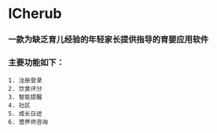 # ICherub
### 一款为缺乏育儿经验的年轻家长提供指导的育婴应用软件



### 主要功能如下：

 	1. 注册登录
 	2. 饮食评分
 	3. 智能提醒
 	4. 社区
 	5. 成长日迹
 	6. 营养师咨询